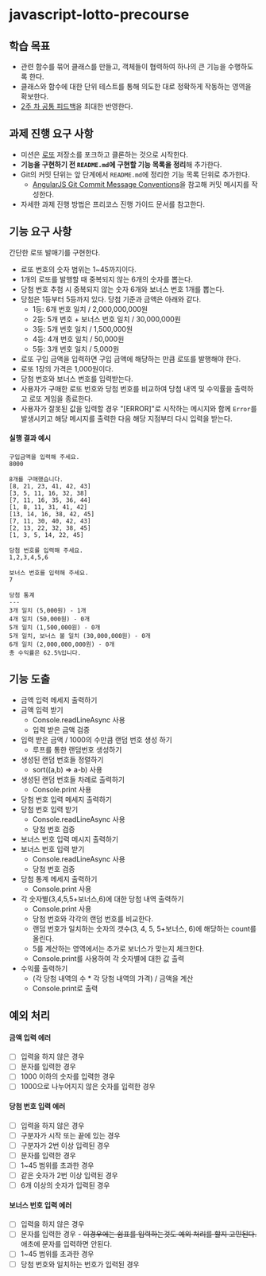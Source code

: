 # javascript-lotto-precourse

## 학습 목표

- 관련 함수를 묶어 클래스를 만들고, 객체들이 협력하여 하나의 큰 기능을 수행하도록 한다.
- 클래스와 함수에 대한 단위 테스트를 통해 의도한 대로 정확하게 작동하는 영역을 확보한다.
- [2주 차 공통 피드백](https://docs.google.com/document/d/104gNJBpcn1Xc6UxhZaCcYucaxEQZVR8G1T9-HUPdJBo/edit?usp=sharing)을 최대한 반영한다.

## 과제 진행 요구 사항

- 미션은 [로또](https://github.com/woowacourse-precourse/javascript-lotto-7) 저장소를 포크하고 클론하는 것으로 시작한다.
- **기능을 구현하기 전 `README.md`에 구현할 기능 목록을 정리**해 추가한다.
- Git의 커밋 단위는 앞 단계에서 `README.md`에 정리한 기능 목록 단위로 추가한다.
  - [AngularJS Git Commit Message Conventions](https://gist.github.com/stephenparish/9941e89d80e2bc58a153)을 참고해 커밋 메시지를 작성한다.
- 자세한 과제 진행 방법은 프리코스 진행 가이드 문서를 참고한다.

## 기능 요구 사항

간단한 로또 발매기를 구현한다.

- 로또 번호의 숫자 범위는 1~45까지이다.
- 1개의 로또를 발행할 때 중복되지 않는 6개의 숫자를 뽑는다.
- 당첨 번호 추첨 시 중복되지 않는 숫자 6개와 보너스 번호 1개를 뽑는다.
- 당첨은 1등부터 5등까지 있다. 당첨 기준과 금액은 아래와 같다.
  - 1등: 6개 번호 일치 / 2,000,000,000원
  - 2등: 5개 번호 + 보너스 번호 일치 / 30,000,000원
  - 3등: 5개 번호 일치 / 1,500,000원
  - 4등: 4개 번호 일치 / 50,000원
  - 5등: 3개 번호 일치 / 5,000원
- 로또 구입 금액을 입력하면 구입 금액에 해당하는 만큼 로또를 발행해야 한다.
- 로또 1장의 가격은 1,000원이다.
- 당첨 번호와 보너스 번호를 입력받는다.
- 사용자가 구매한 로또 번호와 당첨 번호를 비교하여 당첨 내역 및 수익률을 출력하고 로또 게임을 종료한다.
- 사용자가 잘못된 값을 입력할 경우 "[ERROR]"로 시작하는 메시지와 함께 `Error`를 발생시키고 해당 메시지를 출력한 다음 해당 지점부터 다시 입력을 받는다.

#### 실행 결과 예시

```
구입금액을 입력해 주세요.
8000

8개를 구매했습니다.
[8, 21, 23, 41, 42, 43]
[3, 5, 11, 16, 32, 38]
[7, 11, 16, 35, 36, 44]
[1, 8, 11, 31, 41, 42]
[13, 14, 16, 38, 42, 45]
[7, 11, 30, 40, 42, 43]
[2, 13, 22, 32, 38, 45]
[1, 3, 5, 14, 22, 45]

당첨 번호를 입력해 주세요.
1,2,3,4,5,6

보너스 번호를 입력해 주세요.
7

당첨 통계
---
3개 일치 (5,000원) - 1개
4개 일치 (50,000원) - 0개
5개 일치 (1,500,000원) - 0개
5개 일치, 보너스 볼 일치 (30,000,000원) - 0개
6개 일치 (2,000,000,000원) - 0개
총 수익률은 62.5%입니다.
```

## 기능 도출

- 금액 입력 메세지 출력하기
- 금액 입력 받기
  - Console.readLineAsync 사용
  - 입력 받은 금액 검증
- 입력 받은 금액 / 1000의 수만큼 랜덤 번호 생성 하기
  - 루프를 통한 랜덤번호 생성하기
- 생성된 랜덤 번호들 정렬하기
  - sort((a,b) => a-b) 사용
- 생성된 랜덤 번호들 차례로 출력하기
  - Console.print 사용
- 당첨 번호 입력 메세지 출력하기
- 당첨 번호 입력 받기
  - Console.readLineAsync 사용
  - 당첨 번호 검증
- 보너스 번호 입력 메시지 출력하기
- 보너스 번호 입력 받기
  - Console.readLineAsync 사용
  - 당첨 번호 검증
- 당첨 통계 메세지 출력하기
  - Console.print 사용
- 각 숫자별(3,4,5,5+보너스,6)에 대한 당첨 내역 출력하기
  - Console.print 사용
  - 당첨 번호와 각각의 랜덤 번호를 비교한다.
  - 랜덤 번호가 일치하는 숫자의 갯수(3, 4, 5, 5+보너스, 6)에 해당하는 count를 올린다.
  - 5를 계산하는 영역에서는 추가로 보너스가 맞는지 체크한다.
  - Console.print를 사용하여 각 숫자별에 대한 값 출력
- 수익률 출력하기
  - (각 당첨 내역의 수 \* 각 당첨 내역의 가격) / 금액을 계산
  - Console.print로 출력

## 예외 처리

#### 금액 입력 에러

- [ ] 입력을 하지 않은 경우
- [ ] 문자를 입력한 경우
- [ ] 1000 이하의 숫자를 입력한 경우
- [ ] 1000으로 나누어지지 않은 숫자를 입력한 경우

#### 당첨 번호 입력 에러

- [ ] 입력을 하지 않은 경우
- [ ] 구분자가 시작 또는 끝에 있는 경우
- [ ] 구분자가 2번 이상 입력된 경우
- [ ] 문자를 입력한 경우
- [ ] 1~45 범위를 초과한 경우
- [ ] 같은 숫자가 2번 이상 입력된 경우
- [ ] 6개 이상의 숫자가 입력된 경우

#### 보너스 번호 입력 에러

- [ ] 입력을 하지 않은 경우
- [ ] 문자를 입력한 경우 - ~~이경우에는 쉼표를 입력하는것도 예외 처리를 할지 고민된다.~~ 애초에 문자를 입력하면 안된다.
- [ ] 1~45 범위를 초과한 경우
- [ ] 당첨 번호와 일치하는 번호가 입력된 경우
